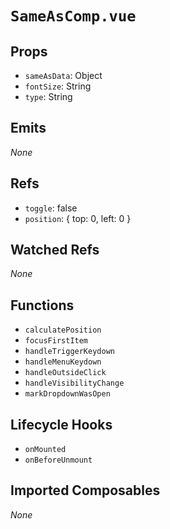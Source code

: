 # `SameAsComp.vue`

## Props

- `sameAsData`: Object
- `fontSize`: String
- `type`: String

## Emits

_None_

## Refs

- `toggle`: false
- `position`: { top: 0, left: 0 }

## Watched Refs

_None_

## Functions

- `calculatePosition`
- `focusFirstItem`
- `handleTriggerKeydown`
- `handleMenuKeydown`
- `handleOutsideClick`
- `handleVisibilityChange`
- `markDropdownWasOpen`

## Lifecycle Hooks

- `onMounted`
- `onBeforeUnmount`

## Imported Composables

_None_
